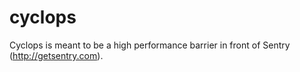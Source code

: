 cyclops
=======

Cyclops is meant to be a high performance barrier in front of Sentry (http://getsentry.com).